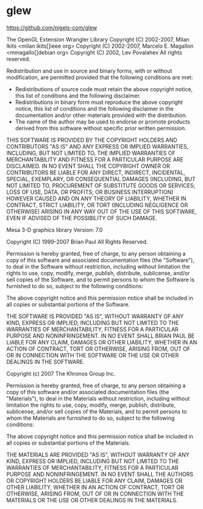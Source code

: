 glew
====

https://github.com/nigels-com/glew

The OpenGL Extension Wrangler Library
Copyright (C) 2002-2007, Milan Ikits <milan ikits[]ieee org>
Copyright (C) 2002-2007, Marcelo E. Magallon <mmagallo[]debian org>
Copyright (C) 2002, Lev Povalahev
All rights reserved.

Redistribution and use in source and binary forms, with or without 
modification, are permitted provided that the following conditions are met:

* Redistributions of source code must retain the above copyright notice, 
  this list of conditions and the following disclaimer.
* Redistributions in binary form must reproduce the above copyright notice, 
  this list of conditions and the following disclaimer in the documentation 
  and/or other materials provided with the distribution.
* The name of the author may be used to endorse or promote products 
  derived from this software without specific prior written permission.

THIS SOFTWARE IS PROVIDED BY THE COPYRIGHT HOLDERS AND CONTRIBUTORS "AS IS" 
AND ANY EXPRESS OR IMPLIED WARRANTIES, INCLUDING, BUT NOT LIMITED TO, THE 
IMPLIED WARRANTIES OF MERCHANTABILITY AND FITNESS FOR A PARTICULAR PURPOSE
ARE DISCLAIMED. IN NO EVENT SHALL THE COPYRIGHT OWNER OR CONTRIBUTORS BE 
LIABLE FOR ANY DIRECT, INDIRECT, INCIDENTAL, SPECIAL, EXEMPLARY, OR 
CONSEQUENTIAL DAMAGES (INCLUDING, BUT NOT LIMITED TO, PROCUREMENT OF 
SUBSTITUTE GOODS OR SERVICES; LOSS OF USE, DATA, OR PROFITS; OR BUSINESS
INTERRUPTION) HOWEVER CAUSED AND ON ANY THEORY OF LIABILITY, WHETHER IN
CONTRACT, STRICT LIABILITY, OR TORT (INCLUDING NEGLIGENCE OR OTHERWISE)
ARISING IN ANY WAY OUT OF THE USE OF THIS SOFTWARE, EVEN IF ADVISED OF
THE POSSIBILITY OF SUCH DAMAGE.


Mesa 3-D graphics library
Version:  7.0

Copyright (C) 1999-2007  Brian Paul   All Rights Reserved.

Permission is hereby granted, free of charge, to any person obtaining a
copy of this software and associated documentation files (the "Software"),
to deal in the Software without restriction, including without limitation
the rights to use, copy, modify, merge, publish, distribute, sublicense,
and/or sell copies of the Software, and to permit persons to whom the
Software is furnished to do so, subject to the following conditions:

The above copyright notice and this permission notice shall be included
in all copies or substantial portions of the Software.

THE SOFTWARE IS PROVIDED "AS IS", WITHOUT WARRANTY OF ANY KIND, EXPRESS
OR IMPLIED, INCLUDING BUT NOT LIMITED TO THE WARRANTIES OF MERCHANTABILITY,
FITNESS FOR A PARTICULAR PURPOSE AND NONINFRINGEMENT.  IN NO EVENT SHALL
BRIAN PAUL BE LIABLE FOR ANY CLAIM, DAMAGES OR OTHER LIABILITY, WHETHER IN
AN ACTION OF CONTRACT, TORT OR OTHERWISE, ARISING FROM, OUT OF OR IN
CONNECTION WITH THE SOFTWARE OR THE USE OR OTHER DEALINGS IN THE SOFTWARE.


Copyright (c) 2007 The Khronos Group Inc.

Permission is hereby granted, free of charge, to any person obtaining a
copy of this software and/or associated documentation files (the
"Materials"), to deal in the Materials without restriction, including
without limitation the rights to use, copy, modify, merge, publish,
distribute, sublicense, and/or sell copies of the Materials, and to
permit persons to whom the Materials are furnished to do so, subject to
the following conditions:

The above copyright notice and this permission notice shall be included
in all copies or substantial portions of the Materials.

THE MATERIALS ARE PROVIDED "AS IS", WITHOUT WARRANTY OF ANY KIND,
EXPRESS OR IMPLIED, INCLUDING BUT NOT LIMITED TO THE WARRANTIES OF
MERCHANTABILITY, FITNESS FOR A PARTICULAR PURPOSE AND NONINFRINGEMENT.
IN NO EVENT SHALL THE AUTHORS OR COPYRIGHT HOLDERS BE LIABLE FOR ANY
CLAIM, DAMAGES OR OTHER LIABILITY, WHETHER IN AN ACTION OF CONTRACT,
TORT OR OTHERWISE, ARISING FROM, OUT OF OR IN CONNECTION WITH THE
MATERIALS OR THE USE OR OTHER DEALINGS IN THE MATERIALS.
